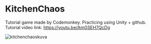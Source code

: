 # KitchenChaos
 Tutorial game made by Codemonkey. Practicing using Unity + github.
 Tutorial video link: https://youtu.be/AmGSEH7QcDg
 
 
![kitchenchaoskuva](https://github.com/SKIPAH/KitchenChaos/assets/61183450/a5286547-6d7e-400d-801c-ac473d371692)

